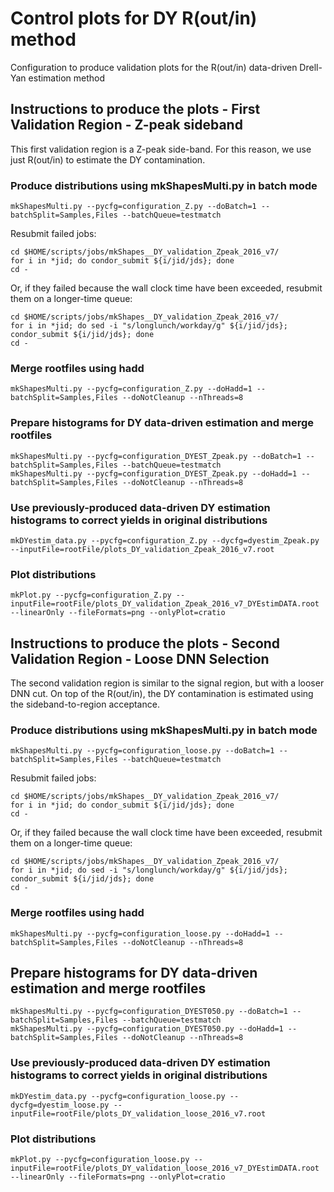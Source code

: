 # Control plots for DY R(out/in) method

Configuration to produce validation plots for the R(out/in) data-driven Drell-Yan estimation method

## Instructions to produce the plots - First Validation Region - Z-peak sideband

This first validation region is a Z-peak side-band. For this reason, we use just R(out/in) to estimate the DY contamination.

### Produce distributions using mkShapesMulti.py in batch mode

    mkShapesMulti.py --pycfg=configuration_Z.py --doBatch=1 --batchSplit=Samples,Files --batchQueue=testmatch

Resubmit failed jobs:

    cd $HOME/scripts/jobs/mkShapes__DY_validation_Zpeak_2016_v7/
    for i in *jid; do condor_submit ${i/jid/jds}; done
    cd -

Or, if they failed because the wall clock time have been exceeded, resubmit them on a longer-time queue:

    cd $HOME/scripts/jobs/mkShapes__DY_validation_Zpeak_2016_v7/
    for i in *jid; do sed -i "s/longlunch/workday/g" ${i/jid/jds}; condor_submit ${i/jid/jds}; done
    cd -

### Merge rootfiles using hadd

    mkShapesMulti.py --pycfg=configuration_Z.py --doHadd=1 --batchSplit=Samples,Files --doNotCleanup --nThreads=8

### Prepare histograms for DY data-driven estimation and merge rootfiles

    mkShapesMulti.py --pycfg=configuration_DYEST_Zpeak.py --doBatch=1 --batchSplit=Samples,Files --batchQueue=testmatch 
    mkShapesMulti.py --pycfg=configuration_DYEST_Zpeak.py --doHadd=1 --batchSplit=Samples,Files --doNotCleanup --nThreads=8

### Use previously-produced data-driven DY estimation histograms to correct yields in original distributions

    mkDYestim_data.py --pycfg=configuration_Z.py --dycfg=dyestim_Zpeak.py --inputFile=rootFile/plots_DY_validation_Zpeak_2016_v7.root

### Plot distributions

    mkPlot.py --pycfg=configuration_Z.py --inputFile=rootFile/plots_DY_validation_Zpeak_2016_v7_DYEstimDATA.root --linearOnly --fileFormats=png --onlyPlot=cratio


## Instructions to produce the plots - Second Validation Region - Loose DNN Selection 

The second validation region is similar to the signal region, but with a looser DNN cut. On top of the R(out/in), the DY contamination is estimated using the sideband-to-region acceptance.

### Produce distributions using mkShapesMulti.py in batch mode

    mkShapesMulti.py --pycfg=configuration_loose.py --doBatch=1 --batchSplit=Samples,Files --batchQueue=testmatch

Resubmit failed jobs:

    cd $HOME/scripts/jobs/mkShapes__DY_validation_Zpeak_2016_v7/
    for i in *jid; do condor_submit ${i/jid/jds}; done
    cd -

Or, if they failed because the wall clock time have been exceeded, resubmit them on a longer-time queue:

    cd $HOME/scripts/jobs/mkShapes__DY_validation_Zpeak_2016_v7/
    for i in *jid; do sed -i "s/longlunch/workday/g" ${i/jid/jds}; condor_submit ${i/jid/jds}; done
    cd -

### Merge rootfiles using hadd

    mkShapesMulti.py --pycfg=configuration_loose.py --doHadd=1 --batchSplit=Samples,Files --doNotCleanup --nThreads=8

## Prepare histograms for DY data-driven estimation and merge rootfiles

    mkShapesMulti.py --pycfg=configuration_DYEST050.py --doBatch=1 --batchSplit=Samples,Files --batchQueue=testmatch 
    mkShapesMulti.py --pycfg=configuration_DYEST050.py --doHadd=1 --batchSplit=Samples,Files --doNotCleanup --nThreads=8

### Use previously-produced data-driven DY estimation histograms to correct yields in original distributions

    mkDYestim_data.py --pycfg=configuration_loose.py --dycfg=dyestim_loose.py --inputFile=rootFile/plots_DY_validation_loose_2016_v7.root

### Plot distributions

    mkPlot.py --pycfg=configuration_loose.py --inputFile=rootFile/plots_DY_validation_loose_2016_v7_DYEstimDATA.root --linearOnly --fileFormats=png --onlyPlot=cratio

